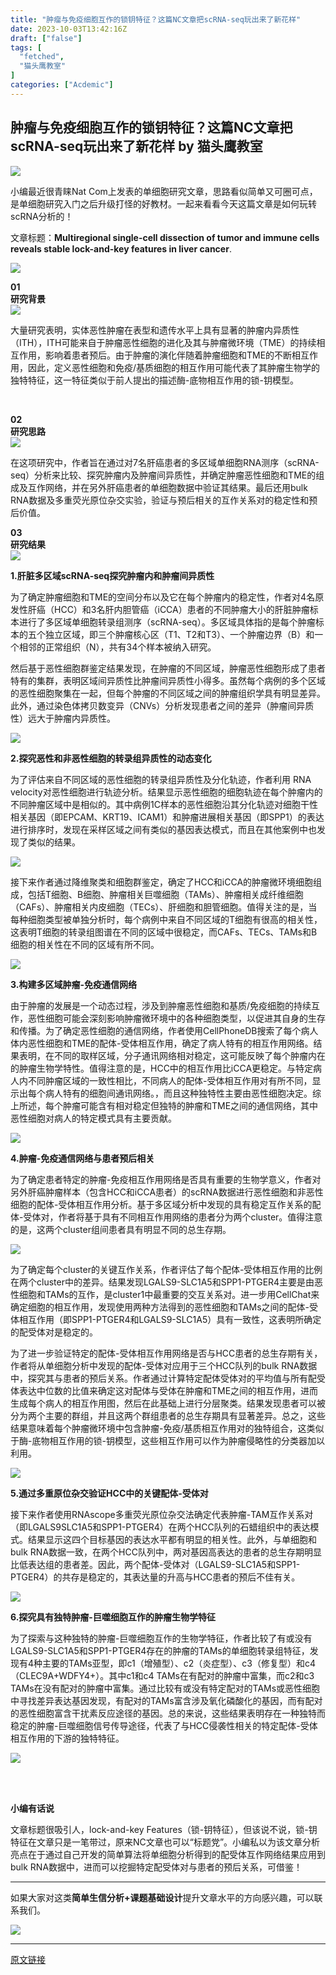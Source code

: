 ```yaml
---
title: "肿瘤与免疫细胞互作的锁钥特征？这篇NC文章把scRNA-seq玩出来了新花样"
date: 2023-10-03T13:42:16Z
draft: ["false"]
tags: [
  "fetched",
  "猫头鹰教室"
]
categories: ["Acdemic"]
---
```

肿瘤与免疫细胞互作的锁钥特征？这篇NC文章把scRNA-seq玩出来了新花样 by 猫头鹰教室
------
<div><p><img data-galleryid="" data-ratio="0.3125" data-s="300,640" data-src="https://mmbiz.qpic.cn/mmbiz_png/NGalDicj16cm4TAGAEDsDAgibKA5IFVBaJz0BYK5wIbniaoPN3qpibtlPM8Z60STVUCOacgreiao1JP5wVW6YpO28kg/640?wx_fmt=png" data-type="png" data-w="1280" src="https://mmbiz.qpic.cn/mmbiz_png/NGalDicj16cm4TAGAEDsDAgibKA5IFVBaJz0BYK5wIbniaoPN3qpibtlPM8Z60STVUCOacgreiao1JP5wVW6YpO28kg/640?wx_fmt=png"></p><p><span><span>小编最近很青睐Nat Com上发表的单细胞研究文章，思路看似简单又可圈可点，是单细胞研究入门之后升级打怪的好教材。一起来看看今天这篇文章是如何玩转</span>scRNA<span>分析的！</span></span></p><p><span>文章标题：</span><span><strong>Multiregional single-cell dissection of tumor and immune cells reveals stable lock-and-key features in liver cancer</strong></span><span>.</span></p><p><img data-cropselx1="0" data-cropselx2="578" data-cropsely1="0" data-cropsely2="125" data-ratio="0.49931787175989084" data-src="https://mmbiz.qpic.cn/sz_mmbiz_png/uR5O2f9J2LtdyAn5XM4PvicIYzuuiaQbrv9tScdH1iaPLPaIXMc7xELkKV16B4ia8cmREG6ZiafxOL3cyTogXtQj8jg/640?wx_fmt=png&amp;wxfrom=5&amp;wx_lazy=1&amp;wx_co=1" data-type="png" data-w="733" src="https://mmbiz.qpic.cn/sz_mmbiz_png/uR5O2f9J2LtdyAn5XM4PvicIYzuuiaQbrv9tScdH1iaPLPaIXMc7xELkKV16B4ia8cmREG6ZiafxOL3cyTogXtQj8jg/640?wx_fmt=png&amp;wxfrom=5&amp;wx_lazy=1&amp;wx_co=1"></p><section data-role="title" data-tools="135编辑器" data-id="122464"><section><section><section><section><section><section><span><strong>0</strong><strong data-original-title="" title="">1</strong></span></section></section></section><section><section><span><strong data-brushtype="text">研究背景</strong></span></section></section></section><section><section><img data-ratio="0.5873015873015873" data-type="png" data-w="63" data-width="100%" data-src="https://mmbiz.qpic.cn/mmbiz_png/uR5O2f9J2Lt6cTn6ITyblaLpjPB8wnzgicmj7cxcibqUvF3fo0yKJhMadj3GAEbPLM43spD3ibuDCC04jHKKpw5PQ/640?wx_fmt=png&amp;tp=wxpic&amp;wxfrom=5&amp;wx_lazy=1&amp;wx_co=1" src="https://mmbiz.qpic.cn/mmbiz_png/uR5O2f9J2Lt6cTn6ITyblaLpjPB8wnzgicmj7cxcibqUvF3fo0yKJhMadj3GAEbPLM43spD3ibuDCC04jHKKpw5PQ/640?wx_fmt=png&amp;tp=wxpic&amp;wxfrom=5&amp;wx_lazy=1&amp;wx_co=1"></section></section></section></section></section><p><span><span>大量研究表明，实体恶性肿瘤在表型和遗传水平上具有显著的肿瘤内异质性（ITH），ITH可能来自于肿瘤恶性细胞的进化及其与肿瘤微环境（TME）的持续相互作用，影响着患者预后。由于肿瘤的演化伴随着肿瘤细胞和TME的不断相互作用，因此，定义恶性细胞和免疫/</span>基质细胞<span>的相互作用可能代表了其肿瘤生物学的独特特征，这一特征类似于前人提出的描述酶-底物相互作用的锁-钥模型。</span></span></p><p><br></p><section data-role="title" data-tools="135编辑器" data-id="122464"><section><section><section><section><section><section><span><strong>0</strong><strong data-original-title="" title="" data-num="2">2</strong></span></section></section></section><section><section><span><strong data-brushtype="text">研究思路</strong></span></section></section></section><section><section><img data-ratio="0.5873015873015873" data-type="png" data-w="63" data-width="100%" data-src="https://mmbiz.qpic.cn/mmbiz_png/uR5O2f9J2Lt6cTn6ITyblaLpjPB8wnzgicmj7cxcibqUvF3fo0yKJhMadj3GAEbPLM43spD3ibuDCC04jHKKpw5PQ/640?wx_fmt=png&amp;tp=wxpic&amp;wxfrom=5&amp;wx_lazy=1&amp;wx_co=1" src="https://mmbiz.qpic.cn/mmbiz_png/uR5O2f9J2Lt6cTn6ITyblaLpjPB8wnzgicmj7cxcibqUvF3fo0yKJhMadj3GAEbPLM43spD3ibuDCC04jHKKpw5PQ/640?wx_fmt=png&amp;tp=wxpic&amp;wxfrom=5&amp;wx_lazy=1&amp;wx_co=1"></section></section></section></section></section><p><span>在这项研究中，作者旨在通过对7名肝癌患者的多区域单细胞RNA测序（scRNA-seq）分析来比较、探究肿瘤内及肿瘤间异质性，并确定肿瘤恶性细胞和TME的组成及互作网络，并在另外肝癌患者的单细胞数据中验证其结果。最后还用bulk RNA数据及多重荧光原位杂交实验，验证与预后相关的互作关系对的稳定性和预后价值。</span></p><section data-role="title" data-tools="135编辑器" data-id="122464"><section><section><section><section><section><section><span><strong>0</strong><strong data-original-title="" title="" data-num="3">3</strong></span></section></section></section><section><section><span><strong data-brushtype="text">研究结果</strong></span></section></section></section><section><section><img data-ratio="0.5873015873015873" data-type="png" data-w="63" data-width="100%" data-src="https://mmbiz.qpic.cn/mmbiz_png/uR5O2f9J2Lt6cTn6ITyblaLpjPB8wnzgicmj7cxcibqUvF3fo0yKJhMadj3GAEbPLM43spD3ibuDCC04jHKKpw5PQ/640?wx_fmt=png&amp;tp=wxpic&amp;wxfrom=5&amp;wx_lazy=1&amp;wx_co=1" src="https://mmbiz.qpic.cn/mmbiz_png/uR5O2f9J2Lt6cTn6ITyblaLpjPB8wnzgicmj7cxcibqUvF3fo0yKJhMadj3GAEbPLM43spD3ibuDCC04jHKKpw5PQ/640?wx_fmt=png&amp;tp=wxpic&amp;wxfrom=5&amp;wx_lazy=1&amp;wx_co=1"></section></section></section></section></section><p><span><strong><span>1.</span></strong><strong><span>肝脏多区域scRNA-seq探究肿瘤内和肿瘤间异质性</span></strong></span></p><p><span><span>为了确定肿瘤细胞和TME的空间分布以及它在每个肿瘤内的稳定性，作者对4名</span>原发性肝癌<span>（HCC）和3名肝内胆管癌（iCCA）患者的不同肿瘤大小的肝脏肿瘤标本进行了多区域单细胞转录组测序（scRNA-seq）。多区域具体指的是每个肿瘤标本的五个独立区域，即三个肿瘤核心区（T1、T2和T3）、一个肿瘤边界（B）和一个相邻的正常组织（N），共有34个样本被纳入研究。</span></span></p><p><span><span>然后基于恶性细胞群鉴定结果发现，在肿瘤的不同区域，肿瘤恶性细胞形成了患者特有的集群，表明区域间异质性比肿瘤间异质性小得多。虽然每个病例的多个区域的恶性细胞聚集在一起，但每个肿瘤的不同区域之间的肿瘤组织学具有明显差异。此外，通过染色体</span>拷贝数变异<span>（CNVs）分析发现患者之间的差异（肿瘤间异质性）远大于肿瘤内异质性。</span></span></p><p><span><img data-ratio="1.0522088353413654" data-src="https://mmbiz.qpic.cn/mmbiz_png/uR5O2f9J2Lt6cTn6ITyblaLpjPB8wnzgwBW4EXDKuNehicGmsAHMWiaN7MMWbxkkzJ2ooibVVYhTM2Z3WjbjqySoA/640?wx_fmt=png&amp;tp=wxpic&amp;wxfrom=5&amp;wx_lazy=1&amp;wx_co=1" data-type="png" data-w="498" src="https://mmbiz.qpic.cn/mmbiz_png/uR5O2f9J2Lt6cTn6ITyblaLpjPB8wnzgwBW4EXDKuNehicGmsAHMWiaN7MMWbxkkzJ2ooibVVYhTM2Z3WjbjqySoA/640?wx_fmt=png&amp;tp=wxpic&amp;wxfrom=5&amp;wx_lazy=1&amp;wx_co=1"></span></p><p><span><strong><span>2.</span></strong><strong><span>探究恶性和非恶性细胞的转录组异质性的动态变化</span></strong></span></p><p><span>为了评估来自不同区域的恶性细胞的转录组异质性及分化轨迹，作者利用 RNA velocity对恶性细胞进行轨迹分析。结果显示恶性细胞的细胞轨迹在每个肿瘤内的不同肿瘤区域中是相似的。其中病例1C样本的恶性细胞沿其分化轨迹对细胞干性相关基因（即EPCAM、KRT19、ICAM1）和肿瘤进展相关基因（即SPP1）的表达进行排序时，发现在采样区域之间有类似的基因表达模式，而且在其他案例中也发现了类似的结果。</span></p><p><span><img data-ratio="0.44240400667779634" data-type="png" data-w="599" data-src="https://mmbiz.qpic.cn/mmbiz_png/uR5O2f9J2Lt6cTn6ITyblaLpjPB8wnzgCMovHcycQ8RwAGanxxMDCmgUXLIibUOFNCaq1Babrk5DVicQ2ia7clmlA/640?wx_fmt=png&amp;tp=wxpic&amp;wxfrom=5&amp;wx_lazy=1&amp;wx_co=1" src="https://mmbiz.qpic.cn/mmbiz_png/uR5O2f9J2Lt6cTn6ITyblaLpjPB8wnzgCMovHcycQ8RwAGanxxMDCmgUXLIibUOFNCaq1Babrk5DVicQ2ia7clmlA/640?wx_fmt=png&amp;tp=wxpic&amp;wxfrom=5&amp;wx_lazy=1&amp;wx_co=1"></span></p><p><span><span>接下来作者通过降维聚类和细胞群鉴定，确定了HCC和iCCA的肿瘤微环境细胞组成，包括T细胞、B细胞、肿瘤相关</span>巨噬细胞<span>（TAMs）、肿瘤相关成纤维细胞（CAFs）、肿瘤相关内皮细胞（TECs）、肝细胞和胆管细胞。值得关注的是，当每种细胞类型被单独分析时，每个病例中来自不同区域的T细胞有很高的相关性，这表明T细胞的转录组图谱在不同的区域中很稳定，而CAFs、TECs、TAMs和B细胞的相关性在不同的区域有所不同。</span></span></p><p><span><img data-ratio="0.799645390070922" data-type="png" data-w="564" data-src="https://mmbiz.qpic.cn/mmbiz_png/uR5O2f9J2Lt6cTn6ITyblaLpjPB8wnzgxTRH4ial6ZJDbdDv53MyAPX8xM7Kic74jJMg0icFggLKC4et8oD22J96w/640?wx_fmt=png&amp;tp=wxpic&amp;wxfrom=5&amp;wx_lazy=1&amp;wx_co=1" src="https://mmbiz.qpic.cn/mmbiz_png/uR5O2f9J2Lt6cTn6ITyblaLpjPB8wnzgxTRH4ial6ZJDbdDv53MyAPX8xM7Kic74jJMg0icFggLKC4et8oD22J96w/640?wx_fmt=png&amp;tp=wxpic&amp;wxfrom=5&amp;wx_lazy=1&amp;wx_co=1"></span></p><p><span><strong><span>3.</span></strong><strong><span>构建多区域肿瘤-免疫通信网络</span></strong></span></p><p><span>由于肿瘤的发展是一个动态过程，涉及到肿瘤恶性细胞和基质/免疫细胞的持续互作，恶性细胞可能会深刻影响肿瘤微环境中的各种细胞类型，以促进其自身的生存和传播。为了确定恶性细胞的通信网络，作者使用CellPhoneDB搜索了每个病人体内恶性细胞和TME的配体-受体相互作用，确定了病人特有的相互作用网络。结果表明，在不同的取样区域，分子通讯网络相对稳定，这可能反映了每个肿瘤内在的肿瘤生物学特性。值得注意的是，HCC中的相互作用比iCCA更稳定。与特定病人内不同肿瘤区域的一致性相比，不同病人的配体-受体相互作用对有所不同，显示出每个病人特有的细胞间通讯网络。，而且这种独特性主要由恶性细胞决定。综上所述，每个肿瘤可能含有相对稳定但独特的肿瘤和TME之间的通信网络，其中恶性细胞对病人的特定模式具有主要贡献。</span></p><p><span><img data-ratio="0.8654485049833887" data-src="https://mmbiz.qpic.cn/mmbiz_png/uR5O2f9J2Lt6cTn6ITyblaLpjPB8wnzgPLXO8yOiaHqaJaVj6WLtwaUUgqTDEzCoOKWPrtDZVQ0ttytBVaGfPug/640?wx_fmt=png&amp;tp=wxpic&amp;wxfrom=5&amp;wx_lazy=1&amp;wx_co=1" data-type="png" data-w="602" src="https://mmbiz.qpic.cn/mmbiz_png/uR5O2f9J2Lt6cTn6ITyblaLpjPB8wnzgPLXO8yOiaHqaJaVj6WLtwaUUgqTDEzCoOKWPrtDZVQ0ttytBVaGfPug/640?wx_fmt=png&amp;tp=wxpic&amp;wxfrom=5&amp;wx_lazy=1&amp;wx_co=1"></span></p><p><span><strong><span>4.</span></strong><strong><span>肿瘤-免疫通信网络与患者预后相关</span></strong></span></p><p><span>为了确定患者特定的肿瘤-免疫相互作用网络是否具有重要的生物学意义，作者对另外肝癌肿瘤样本（包含HCC和iCCA患者）的scRNA数据进行恶性细胞和非恶性细胞的配体-受体相互作用分析。基于多区域分析中发现的具有稳定互作关系的配体-受体对，作者将基于具有不同相互作用网络的患者分为两个cluster。值得注意的是，这两个cluster组间患者具有明显不同的总生存期。</span></p><p><span><img data-ratio="0.6023489932885906" data-src="https://mmbiz.qpic.cn/mmbiz_png/uR5O2f9J2Lt6cTn6ITyblaLpjPB8wnzgxIm6T9AicAibznRcGuHRvb7TWqOqAZbAnMElD1R0XqIGUYX1ZIznxAcQ/640?wx_fmt=png&amp;tp=wxpic&amp;wxfrom=5&amp;wx_lazy=1&amp;wx_co=1" data-type="png" data-w="596" src="https://mmbiz.qpic.cn/mmbiz_png/uR5O2f9J2Lt6cTn6ITyblaLpjPB8wnzgxIm6T9AicAibznRcGuHRvb7TWqOqAZbAnMElD1R0XqIGUYX1ZIznxAcQ/640?wx_fmt=png&amp;tp=wxpic&amp;wxfrom=5&amp;wx_lazy=1&amp;wx_co=1"></span></p><p><span>为了确定每个cluster的关键互作关系，作者评估了每个配体-受体相互作用的比例在两个cluster中的差异。结果发现LGALS9-SLC1A5和SPP1-PTGER4主要是由恶性细胞和TAMs的互作，是cluster1中最重要的交互关系对。进一步用CellChat来确定细胞的相互作用，发现使用两种方法得到的恶性细胞和TAMs之间的配体-受体相互作用（即SPP1-PTGER4和LGALS9-SLC1A5）具有一致性，这表明所确定的配受体对是稳定的。</span></p><p><span>为了进一步验证特定的配体-受体相互作用网络是否与HCC患者的总生存期有关，作者将从单细胞分析中发现的配体-受体对应用于三个HCC队列的bulk RNA数据中，探究其与患者的预后关系。作者通过计算特定配体受体对的平均值与所有配受体表达中位数的比值来确定这对配体与受体在肿瘤和TME之间的相互作用，进而生成每个病人的相互作用图，然后在此基础上进行分层聚类。结果发现患者可以被分为两个主要的群组，并且这两个群组患者的总生存期具有显著差异。总之，这些结果意味着每个肿瘤微环境中包含肿瘤-免疫/基质相互作用对的独特组合，这类似于酶-底物相互作用的锁-钥模型，这些相互作用可以作为肿瘤侵略性的分类器加以利用。</span></p><p><span><img data-ratio="0.7737704918032787" data-src="https://mmbiz.qpic.cn/mmbiz_png/uR5O2f9J2Lt6cTn6ITyblaLpjPB8wnzgqfPvljXjo0cd4M9ouia3gTonSCtoK3UFibVicxFs0ibYoM72mMJekSUSzg/640?wx_fmt=png&amp;tp=wxpic&amp;wxfrom=5&amp;wx_lazy=1&amp;wx_co=1" data-type="png" data-w="610" src="https://mmbiz.qpic.cn/mmbiz_png/uR5O2f9J2Lt6cTn6ITyblaLpjPB8wnzgqfPvljXjo0cd4M9ouia3gTonSCtoK3UFibVicxFs0ibYoM72mMJekSUSzg/640?wx_fmt=png&amp;tp=wxpic&amp;wxfrom=5&amp;wx_lazy=1&amp;wx_co=1"></span></p><p><span><strong><span>5.</span></strong><strong><span>通过多重原位杂交验证HCC中的关键配体-受体对</span></strong></span></p><p><span>接下来作者使用RNAscope多重荧光原位杂交法确定代表肿瘤-TAM互作关系对（即LGALS9SLC1A5和SPP1-PTGER4）在两个HCC队列的石蜡组织中的表达模式。结果显示这四个目标基因的表达水平都有明显的相关性。此外，与单细胞和bulk RNA数据一致，在两个HCC队列中，两对基因高表达的患者的总生存期明显比低表达组的患者差。因此，两个配体-受体对（LGALS9-SLC1A5和SPP1-PTGER4）的共存是稳定的，其表达量的升高与HCC患者的预后不佳有关。</span></p><p><span><img data-ratio="0.6700167504187605" data-src="https://mmbiz.qpic.cn/mmbiz_png/uR5O2f9J2Lt6cTn6ITyblaLpjPB8wnzgJOmc6dRakns5q4jnMAAxIHzPIxdpjZzjqvsdwhf4bHvibDvV7nml7wg/640?wx_fmt=png&amp;tp=wxpic&amp;wxfrom=5&amp;wx_lazy=1&amp;wx_co=1" data-type="png" data-w="597" src="https://mmbiz.qpic.cn/mmbiz_png/uR5O2f9J2Lt6cTn6ITyblaLpjPB8wnzgJOmc6dRakns5q4jnMAAxIHzPIxdpjZzjqvsdwhf4bHvibDvV7nml7wg/640?wx_fmt=png&amp;tp=wxpic&amp;wxfrom=5&amp;wx_lazy=1&amp;wx_co=1"></span></p><p><span><strong><span>6.探究具有独特肿瘤-巨噬细胞互作的肿瘤生物学特征</span></strong></span></p><p><span>为了探索与这种独特的肿瘤-巨噬细胞互作的生物学特征，作者比较了有或没有LGALS9-SLC1A5和SPP1-PTGER4存在的肿瘤的TAMs的单细胞转录组特征，发现有4种主要的TAMs亚型，即c1（增殖型）、c2（炎症型）、c3（修复型）和c4（CLEC9A+WDFY4+）。其中c1和c4 TAMs在有配对的肿瘤中富集，而c2和c3 TAMs在没有配对的肿瘤中富集。通过比较有或没有特定配对的TAMs或恶性细胞中寻找差异表达基因发现，有配对的TAMs富含涉及氧化磷酸化的基因，而有配对的恶性细胞富含干扰素反应途径的基因。总的来说，这些结果表明存在一种独特而稳定的肿瘤-巨噬细胞信号传导途径，代表了与HCC侵袭性相关的特定配体-受体相互作用的下游的独特特征。</span></p><p draggable="true"><img data-ratio="0.8576512455516014" data-src="https://mmbiz.qpic.cn/mmbiz_png/uR5O2f9J2Lt6cTn6ITyblaLpjPB8wnzgzINZJwJmUKicMrsf4YT1mqCzP0wsDRWoaicnicnHzD7jWfBJJoiaOqicichA/640?wx_fmt=png&amp;tp=wxpic&amp;wxfrom=5&amp;wx_lazy=1&amp;wx_co=1" data-type="png" data-w="562" src="https://mmbiz.qpic.cn/mmbiz_png/uR5O2f9J2Lt6cTn6ITyblaLpjPB8wnzgzINZJwJmUKicMrsf4YT1mqCzP0wsDRWoaicnicnHzD7jWfBJJoiaOqicichA/640?wx_fmt=png&amp;tp=wxpic&amp;wxfrom=5&amp;wx_lazy=1&amp;wx_co=1"><span></span></p><p draggable="true"><br></p><section data-tools="135编辑器" data-id="120975"><section><section><section><br></section><section><span><strong data-brushtype="text">小编有话说</strong></span></section></section></section></section><p><span>文章标题很吸引人，lock-and-key Features（<span>锁-钥特征</span>），但该说不说，<span>锁-钥特征在文章只是一笔带过，原来NC文章也可以“标题党”。小编私以为该文章分析亮点在于通过自己开发的简单算法将单细胞分析得到的配受体互作网络结果应用到bulk RNA数据中，进而可以挖掘特定配受体对与患者的预后关系，可借鉴！</span></span></p><p><span><span></span></span></p><section data-tools="135编辑器" data-id="123370"><hr><p><span>如果大家对这类</span><span><span><strong><span>简单</span></strong></span><strong><span>生信分析</span></strong></span><span><strong><span>+</span></strong></span><span><strong><span>课题基础设计</span></strong></span><span>提升文章水平的方向感兴趣，可以联系我们。</span></p><p><img data-galleryid="" data-ratio="1" data-s="300,640" data-src="https://mmbiz.qpic.cn/mmbiz_jpg/NGalDicj16cmCQmskq0XCGcuzOIyVBs08vz9zBNQ12AUkneLKH5aAnLBVMXMarvHUuFyfwuqSRHvxibyCyy5vzKg/640?wx_fmt=jpeg" data-type="jpeg" data-w="430" src="https://mmbiz.qpic.cn/mmbiz_jpg/NGalDicj16cmCQmskq0XCGcuzOIyVBs08vz9zBNQ12AUkneLKH5aAnLBVMXMarvHUuFyfwuqSRHvxibyCyy5vzKg/640?wx_fmt=jpeg"></p></section><p><mp-style-type data-value="3"></mp-style-type></p></div>  
<hr>
<a href="https://mp.weixin.qq.com/s/x8Wk8i_MIdOzDU8OV0NZsA",target="_blank" rel="noopener noreferrer">原文链接</a>
